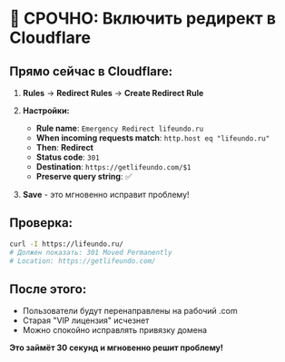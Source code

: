 # 🚨 СРОЧНО: Включить редирект в Cloudflare

## **Прямо сейчас в Cloudflare:**

1. **Rules** → **Redirect Rules** → **Create Redirect Rule**

2. **Настройки:**
   - **Rule name**: `Emergency Redirect lifeundo.ru`
   - **When incoming requests match**: `http.host eq "lifeundo.ru"`
   - **Then**: **Redirect**
   - **Status code**: `301`
   - **Destination**: `https://getlifeundo.com/$1`
   - **Preserve query string**: ✅

3. **Save** - это мгновенно исправит проблему!

## **Проверка:**
```bash
curl -I https://lifeundo.ru/
# Должен показать: 301 Moved Permanently
# Location: https://getlifeundo.com/
```

## **После этого:**
- Пользователи будут перенаправлены на рабочий .com
- Старая "VIP лицензия" исчезнет
- Можно спокойно исправлять привязку домена

**Это займёт 30 секунд и мгновенно решит проблему!**




